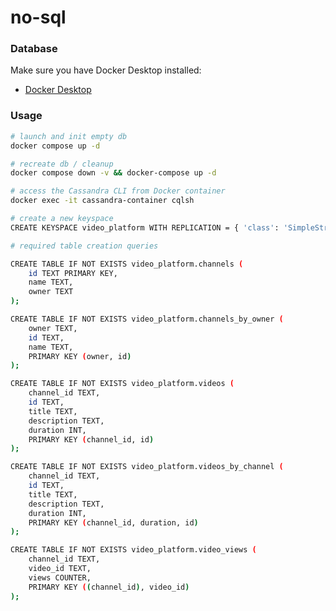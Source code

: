 # no-sql

### Database

Make sure you have Docker Desktop installed:
* [Docker Desktop](https://www.docker.com/products/docker-desktop/)

### Usage

```bash
# launch and init empty db
docker compose up -d
```

```bash
# recreate db / cleanup
docker compose down -v && docker-compose up -d
```

```bash
# access the Cassandra CLI from Docker container
docker exec -it cassandra-container cqlsh
```

```bash
# create a new keyspace
CREATE KEYSPACE video_platform WITH REPLICATION = { 'class': 'SimpleStrategy', 'replication_factor': 1 };
```

```bash
# required table creation queries

CREATE TABLE IF NOT EXISTS video_platform.channels (
    id TEXT PRIMARY KEY,
    name TEXT,
    owner TEXT
);

CREATE TABLE IF NOT EXISTS video_platform.channels_by_owner (
    owner TEXT,
    id TEXT,
    name TEXT,
    PRIMARY KEY (owner, id)
);

CREATE TABLE IF NOT EXISTS video_platform.videos (
    channel_id TEXT,
    id TEXT,
    title TEXT,
    description TEXT,
    duration INT,
    PRIMARY KEY (channel_id, id)
);

CREATE TABLE IF NOT EXISTS video_platform.videos_by_channel (
    channel_id TEXT,
    id TEXT,
    title TEXT,
    description TEXT,
    duration INT,
    PRIMARY KEY (channel_id, duration, id)
);

CREATE TABLE IF NOT EXISTS video_platform.video_views (
    channel_id TEXT,
    video_id TEXT,
    views COUNTER,
    PRIMARY KEY ((channel_id), video_id)
);
```
